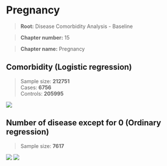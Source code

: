 # Pregnancy
    
> **Root:** Disease Comorbidity Analysis - Baseline

> **Chapter number:** 15  

> **Chapter name:** Pregnancy  

## Comorbidity (Logistic regression)
> Sample size: **212751**  
> Cases: **6756**  
> Controls: **205995**
<img src="/Chapter/Figures/Baseline/LG/Chapter_15.png"/>
<CsvTable src="/Chapter/Data/Baseline/LG/LG_Chapter_15.csv" label="🔍 View full results" />

## Number of disease except for 0 (Ordinary regression)
> Sample size: **7617**
<img src="/Chapter/Figures/Baseline/Histogram/Chapter_15_ba.png"/>
<CsvTable src="/Chapter/Data/Baseline/Histogram/Chapter_15_ba.csv" label="🔍 View full results" />
        
<img src="/Chapter/Figures/Baseline/ORD/Chapter_15.png"/>
<CsvTable src="/Chapter/Data/Baseline/ORD/ORD_Chapter_15.csv" label="🔍 View full results" />
